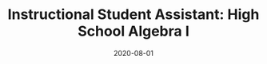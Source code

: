 ---
title: "Instructional Student Assistant: High School Algebra I"
collection: teaching
type: "High School"
venue: "Silver Creek High School, Mathematics"
date: 2020-08-01
location: "Longmont, CO"
---